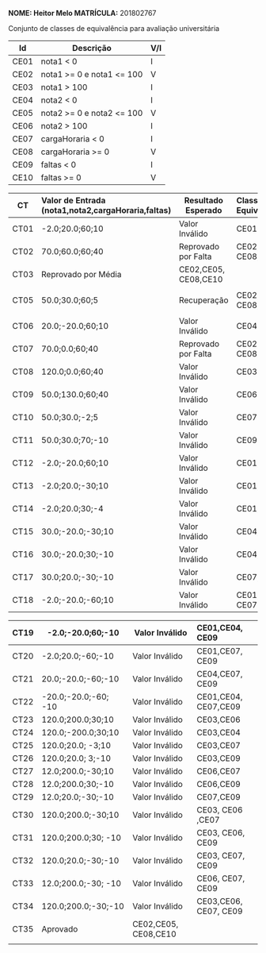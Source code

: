 ﻿**NOME: Heitor Melo  MATRÍCULA:** 201802767 

Conjunto de classes de equivalência para avaliação universitária 



|Id |Descrição |V/I |
| - | - | - |
|CE01|nota1 < 0 |I |
|CE02|nota1 >= 0 e nota1 <= 100 |V |
|CE03|nota1 > 100 |I |
|CE04|nota2 < 0 |I |
|CE05|nota2 >= 0 e nota2 <= 100 |V |
|CE06|nota2 > 100 |I |
|CE07|cargaHoraria < 0 |I |
|CE08|cargaHoraria >= 0 |V |
|CE09|faltas < 0 |I |
|CE10|faltas >= 0 |V |


|CT |Valor de Entrada (nota1,nota2,cargaHoraria,faltas) |Resultado Esperado |Classe de Equivalência|
| - | :- | - | :- |
|CT01 |-2.0;20.0;60;10 |Valor Inválido |CE01 |
|CT02 |70.0;60.0;60;40 |Reprovado por Falta |CE02,CE05, CE08,CE10 |
|CT03 |Reprovado por Média |CE02,CE05, CE08,CE10 |
|||||
|CT05 |50.0;30.0;60;5 |Recuperação |CE02,CE05, CE08,CE10 |
|||||
|CT06 |20.0;-20.0;60;10 |Valor Inválido |CE04 |
|CT07 |70.0;0.0;60;40 |Reprovado por Falta |CE02,CE05, CE08,CE10 |
|CT08 |120.0;0.0;60;40 |Valor Inválido |CE03 |
|CT09 |50.0;130.0;60;40 |Valor Inválido |CE06 |
|CT10 |50.0;30.0;-2;5 |Valor Inválido |CE07 |
|CT11 |50.0;30.0;70;-10 |Valor Inválido |CE09 |
|CT12 |-2.0;-20.0;60;10 |Valor Inválido |CE01,CE04 |
|CT13 |-2.0;20.0;-30;10 |Valor Inválido |CE01,CE07 |
|CT14 |-2.0;20.0;30;-4 |Valor Inválido |CE01,CE09 |
|CT15 |30.0;-20.0;-30;10 |Valor Inválido |CE04,CE07 |
|CT16 |30.0;-20.0;30;-10 |Valor Inválido |CE04,CE09 |
|CT17 |30.0;20.0;-30;-10 |Valor Inválido |CE07,CE09 |
|CT18 |-2.0;-20.0;-60;10 |Valor Inválido |CE01,CE04, CE07 |


|CT19 |-2.0;-20.0;60;-10 |Valor Inválido |CE01,CE04, CE09 |
| - | - | - | :- |
|CT20 |-2.0;20.0;-60;-10 |Valor Inválido |CE01,CE07, CE09 |
|CT21 |20.0;-20.0;-60;-10 |Valor Inválido |CE04,CE07, CE09 |
|CT22 |-20.0;-20.0;-60; -10 |Valor Inválido |CE01,CE04, CE07,CE09 |
|CT23 |120.0;200.0;30;10 |Valor Inválido |CE03,CE06 |
|CT24 |120.0;-200.0;30;10 |Valor Inválido |CE03,CE04 |
|CT25 |120.0;20.0; -3;10 |Valor Inválido |CE03,CE07 |
|CT26 |120.0;20.0; 3;-10 |Valor Inválido |CE03,CE09 |
|CT27 |12.0;200.0;-30;10 |Valor Inválido |CE06,CE07 |
|CT28 |12.0;200.0;30;-10 |Valor Inválido |CE06,CE09 |
|CT29 |12.0;20.0;-30;-10 |Valor Inválido |CE07,CE09 |
|CT30 |120.0;200.0;-30;10 |Valor Inválido |CE03, CE06 ,CE07 |
|CT31 |120.0;200.0;30; -10 |Valor Inválido |CE03, CE06, CE09 |
|CT32 |120.0;20.0;-30;-10 |Valor Inválido |CE03, CE07, CE09 |
|CT33 |12.0;200.0;-30;  -10 |Valor Inválido |CE06, CE07, CE09 |
|CT34 |120.0;200.0;-30;-10 |Valor Inválido |CE03,CE06, CE07, CE09 |
|CT35 |Aprovado |CE02,CE05, CE08,CE10 |
|||||

